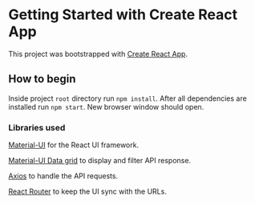 # Getting Started with Create React App

This project was bootstrapped with [Create React App](https://github.com/facebook/create-react-app).

## How to begin

Inside project `root` directory run `npm install`. After all dependencies are installed run `npm start`. New browser window should open.

### Libraries used

[Material-UI](https://material-ui.com/) for the React UI framework.

[Material-UI Data grid](https://material-ui.com/components/data-grid/) to display and filter API response.

[Axios](https://github.com/axios/axios) to handle the API requests.

[React Router](https://reactrouter.com/web/) to keep the UI sync with the URLs.


